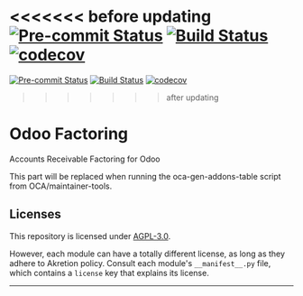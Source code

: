 
<!-- /!\ Non OCA Context : Set here the badge of your runbot / runboat instance. -->
<<<<<<< before updating
[![Pre-commit Status](https://github.com/https://github.com/akretion/odoo-factoring/https://github.com/akretion/odoo-factoring/tree/16.0/actions/workflows/pre-commit.yml/badge.svg?branch=16.0)](https://github.com/https://github.com/akretion/odoo-factoring/https://github.com/akretion/odoo-factoring/tree/16.0/actions/workflows/pre-commit.yml?query=branch%3A16.0)
[![Build Status](https://github.com/https://github.com/akretion/odoo-factoring/https://github.com/akretion/odoo-factoring/tree/16.0/actions/workflows/test.yml/badge.svg?branch=16.0)](https://github.com/https://github.com/akretion/odoo-factoring/https://github.com/akretion/odoo-factoring/tree/16.0/actions/workflows/test.yml?query=branch%3A16.0)
[![codecov](https://codecov.io/gh/https://github.com/akretion/odoo-factoring/https://github.com/akretion/odoo-factoring/tree/16.0/branch/16.0/graph/badge.svg)](https://codecov.io/gh/https://github.com/akretion/odoo-factoring/https://github.com/akretion/odoo-factoring/tree/16.0)
=======
[![Pre-commit Status](https://github.com/Akretion/https://github.com/akretion/odoo-factoring/tree/16.0/actions/workflows/pre-commit.yml/badge.svg?branch=17.0)](https://github.com/Akretion/https://github.com/akretion/odoo-factoring/tree/16.0/actions/workflows/pre-commit.yml?query=branch%3A17.0)
[![Build Status](https://github.com/Akretion/https://github.com/akretion/odoo-factoring/tree/16.0/actions/workflows/test.yml/badge.svg?branch=17.0)](https://github.com/Akretion/https://github.com/akretion/odoo-factoring/tree/16.0/actions/workflows/test.yml?query=branch%3A17.0)
[![codecov](https://codecov.io/gh/Akretion/https://github.com/akretion/odoo-factoring/tree/16.0/branch/17.0/graph/badge.svg)](https://codecov.io/gh/Akretion/https://github.com/akretion/odoo-factoring/tree/16.0)
>>>>>>> after updating
<!-- /!\ Non OCA Context : Set here the badge of your translation instance. -->

<!-- /!\ do not modify above this line -->

# Odoo Factoring

Accounts Receivable Factoring for Odoo

<!-- /!\ do not modify below this line -->

<!-- prettier-ignore-start -->

[//]: # (addons)

This part will be replaced when running the oca-gen-addons-table script from OCA/maintainer-tools.

[//]: # (end addons)

<!-- prettier-ignore-end -->

## Licenses

This repository is licensed under [AGPL-3.0](LICENSE).

However, each module can have a totally different license, as long as they adhere to Akretion
policy. Consult each module's `__manifest__.py` file, which contains a `license` key
that explains its license.

----
<!-- /!\ Non OCA Context : Set here the full description of your organization. -->
